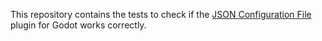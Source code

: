 This repository contains the tests to check if the [JSON Configuration File](https://github.com/98teg/JSONConfigFile) plugin for Godot works correctly.